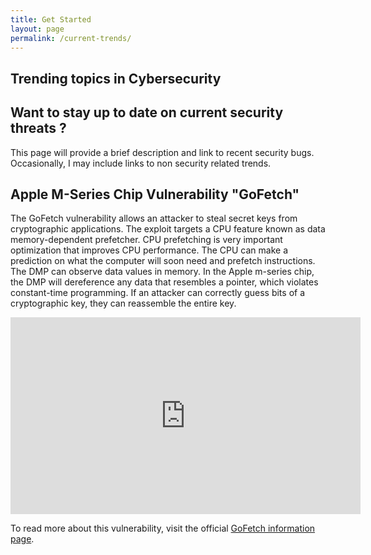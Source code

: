 ```yaml
---
title: Get Started
layout: page
permalink: /current-trends/
---
```


## Trending topics in Cybersecurity


## Want to stay up to date on current security threats ?

This page will provide a brief description and link to recent security bugs.  Occasionally, I may include links to non security related trends.



## Apple M-Series Chip Vulnerability "GoFetch"

The GoFetch vulnerability allows an attacker to steal secret keys from cryptographic applications.  The exploit targets a CPU feature known as data memory-dependent prefetcher.  CPU prefetching is very important optimization that improves CPU performance.  The CPU can make a prediction on what the computer will soon need and prefetch instructions.  The DMP can observe data values in memory.  In the Apple m-series chip, the DMP will dereference any data that resembles a pointer, which violates constant-time programming.  If an attacker can correctly guess bits of a cryptographic key, they can reassemble the entire key.

<iframe width="560" height="315" src="https://www.youtube.com/embed/wpDXpmOxR1Y" title="YouTube video player" frameborder="0" allow="accelerometer; autoplay; clipboard-write; encrypted-media; gyroscope; picture-in-picture" allowfullscreen></iframe>


To read more about this vulnerability, visit the official [GoFetch information page](https://gofetch.fail/).
